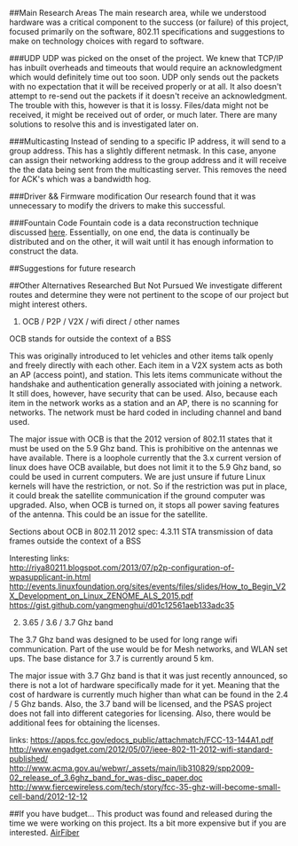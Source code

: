 ##Main Research Areas
The main research area, while we understood hardware was a critical
component to the success (or failure) of this project, focused
primarily on the software, 802.11 specifications and suggestions 
to make on technology choices with regard to software. 

###UDP
UDP was picked on the onset of the project. We knew that TCP/IP has inbuilt
overheads and timeouts that would require an acknowledgment which would
definitely time out too soon. UDP only sends out the packets with no expectation
that it will be received properly or at all. It also doesn't attempt to re-send
out the packets if it doesn't receive an acknowledgment. The trouble with this, 
however is that it is lossy. Files/data might not be received, it might
be received out of order, or much later. There are many solutions to 
resolve this and is investigated later on. 

###Multicasting
Instead of sending to a specific IP address, it will send to a group address. 
This has a slightly different netmask. In this case, anyone can assign their
networking address to the group address and it will receive the the data being
sent from the multicasting server. This removes the need for ACK's which was 
a bandwidth hog.  

###Driver && Firmware modification
Our research found that it was unnecessary to modify the drivers to make this successful. 

###Fountain Code
Fountain code is a data reconstruction technique discussed
[here](http://www.mit.edu/~gauri/FountainCodes.pdf). 
Essentially, on one end, the data is continually be distributed and on the other, it will 
wait until it has enough information to construct the data. 

##Suggestions for future research

##Other Alternatives Researched But Not Pursued
We investigate different routes and determine they were
not pertinent to the scope of our project but might interest
others.

1. OCB / P2P / V2X / wifi direct / other names

OCB stands for outside the context of a BSS

This was originally introduced to let vehicles and other items 
talk openly and freely directly with each other. Each item in 
a V2X system acts as both an AP (access point), and station. 
This lets items communicate without the handshake and authentication
generally associated with joining a network. It still does, however,
have security that can be used. Also, because each item in the 
network works as a station and an AP, there is no scanning for networks. 
The network must be hard coded in including channel and band used.

The major issue with OCB is that the 2012 version of 802.11 states that it must be used on the 5.9 Ghz band. This is prohibitive on the antennas we have available. There is a loophole currently that the 3.x current version of linux does have OCB available, but does not limit it to the 5.9 Ghz band, so could be used in current computers. We are just unsure if future Linux kernels will have the restriction, or not. So if the restriction was put in place, it could break the satellite communication if the ground computer was upgraded. Also, when OCB is turned on, it stops all power saving features of the antenna. This could be an issue for the satellite.

Sections about OCB in 802.11 2012 spec:
4.3.11 STA transmission of data frames outside the context of a BSS

Interesting links:  
http://riya80211.blogspot.com/2013/07/p2p-configuration-of-wpasupplicant-in.html  
http://events.linuxfoundation.org/sites/events/files/slides/How_to_Begin_V2X_Development_on_Linux_ZENOME_ALS_2015.pdf  
https://gist.github.com/yangmenghui/d01c12561aeb133adc35  

2. 3.65 / 3.6 / 3.7 Ghz band

The 3.7 Ghz band was designed to be used for long range wifi communication. Part of the use would be for Mesh networks, and WLAN set ups. The base distance for 3.7 is currently around 5 km.

The major issue with 3.7 Ghz band is that it was just recently announced, so there is not a lot of hardware specifically made for it yet. Meaning that the cost of hardware is currently much higher than what can be found in the 2.4 / 5 Ghz bands. Also, the 3.7 band will be licensed, and the PSAS project does not fall into different categories for licensing. Also, there would be additional fees for obtaining the licenses.

links:
https://apps.fcc.gov/edocs_public/attachmatch/FCC-13-144A1.pdf  
http://www.engadget.com/2012/05/07/ieee-802-11-2012-wifi-standard-published/  
http://www.acma.gov.au/webwr/_assets/main/lib310829/spp2009-02_release_of_3.6ghz_band_for_was-disc_paper.doc  
http://www.fiercewireless.com/tech/story/fcc-35-ghz-will-become-small-cell-band/2012-12-12  



##If you have budget...
This product was found and released during the time we were working on this project. 
Its a bit more expensive but if you are interested. [AirFiber](https://www.ubnt.com/products/)